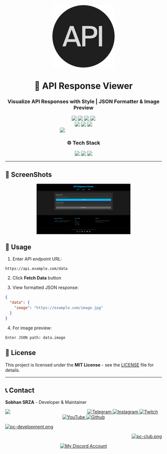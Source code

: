 <div align="center">
  <img src="/images/og-image.jpg" width="200" alt="API Response Viewer Logo">
  <h1>🚀 API Response Viewer</h1>
  <h3>Visualize API Responses with Style | JSON Formatter & Image Preview</h3>
  
  <!-- Dynamic Badges -->
<img src="https://img.shields.io/github/license/Sobhan-SRZA/API-Response-Viewer?label=License&style=flat-square">
    <img src="https://img.shields.io/github/last-commit/Sobhan-SRZA/API-Response-Viewer?label=Last Commit&style=flat-square">
    <img src="https://img.shields.io/github/languages/code-size/Sobhan-SRZA/API-Response-Viewer?label=Code Size&style=flat-square">
    <img src="https://img.shields.io/github/directory-file-count/Sobhan-SRZA/API-Response-Viewer?label=Files&style=flat-square">
    <br>
    <img src="https://img.shields.io/github/forks/Sobhan-SRZA/API-Response-Viewer?label=Forks&style=flat-square">
    <img src="https://img.shields.io/github/stars/Sobhan-SRZA/API-Response-Viewer?label=Stars&style=flat-square">
    <img src="https://img.shields.io/github/watchers/Sobhan-SRZA/API-Response-Viewer?label=Watchers&style=flat-square">
    <br>
    <img style="display:block;margin-left:auto;margin-right:auto;width:30%;" src="https://github-readme-stats.vercel.app/api/pin/?username=Sobhan-SRZA&repo=API-Response-Viewer&theme=react">
    <h3>⚙ Tech Stack</h3>
    <img src="https://badges.aleen42.com/src/javascript.svg">
    <img src="https://badges.aleen42.com/src/html5.svg">
    <img src="https://badges.aleen42.com/src/css3.svg">
</div>

---

## 📸 ScreenShots
<div align="center">
    <img style="display:block; width:60%;" src="/images/screenshot.jpg">
</div>


## 🚦 Usage
1. Enter API endpoint URL:
```
https://api.example.com/data
```

2. Click **Fetch Data** button

3. View formatted JSON response:
```json
{
  "data": {
    "image": "https://example.com/image.jpg"
  }
}
```

4. For image preview:
```
Enter JSON path: data.image
```

## 📄 License
This project is licensed under the **MIT License** - see the [LICENSE](LICENSE) file for details.

---

## 📞 Contact
**Sobhan SRZA** - Developer & Maintainer

<div align="center">
 <a href="http://sobhan.epizy.com" target="_blank">
  <img align="left" src="https://github.com/user-attachments/assets/69b35053-17b1-48c6-a35b-4d3881a4dd2c" width=50%>
 </a>
 <a href="https://t.me/d_opa_mine" target="_blank">
  <img alt="Telegram"
   src="https://img.shields.io/static/v1?message=Telegram&logo=telegram&label=&color=229ED9&logoColor=white&labelColor=&style=flat"
   height="30" />
 </a>
 <a href="https://www.instagram.com/mr.sinre?igsh=cWk1aHdhaGRnOGg%3D&utm_source=qr" target="_blank">
  <img alt="Instagram"
   src="https://img.shields.io/static/v1?message=Instagram&logo=instagram&label=&color=C13584&logoColor=white&labelColor=&style=flat"
   height="30" />
 </a>
 <a href="https://www.twitch.tv/sobhan_srza" target="_blank">
  <img alt="Twitch"
   src="https://img.shields.io/static/v1?message=Twitch&logo=twitch&label=&color=6441A4&logoColor=white&labelColor=&style=flat"
   height="30" />
 </a>
 <a href="https://www.youtube.com/@mr_sinre?app=desktop&sub_confirmation=1" target="_blank">
  <img alt="YouTube"
   src="https://img.shields.io/static/v1?message=YouTube&logo=youtube&label=&color=FF0000&logoColor=white&labelColor=&style=flat"
   height="30" />
 </a>
 <a href="https://github.com/Sobhan-SRZA" target="_blank">
  <img alt="Github"
   src="https://img.shields.io/static/v1?message=Github&logo=github&label=&color=000000&logoColor=white&labelColor=&style=flat"
   height="30" />
 </a>
 </p>
 <p align="left">
  <a href="https://discord.gg/xh2S2h67UW" target="_blank">
   <img src="https://discord.com/api/guilds/1054814674979409940/widget.png?style=banner2" alt="pc-development.png">
  </a>
 </p>
 <p align="right">
  <a href="https://discord.gg/54zDNTAymF" target="_blank">
   <img src="https://discord.com/api/guilds/1181764925874507836/widget.png?style=banner2" alt="pc-club.png">
  </a>
 </p>
 <div align="center">
  <a href="https://discord.com/users/865630940361785345" target="_blank">
   <img alt="My Discord Account" src="https://discord.c99.nl/widget/theme-1/865630940361785345.png" />
  </a>
 </div>
</div>
